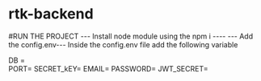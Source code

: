 # rtk-backend
#RUN THE PROJECT 
  --- Install node module using the npm i ----
  --- Add the config.env---
  Inside the config.env file add
  the following  variable

   DB =                                          
   PORT=
   SECRET_kEY=
   EMAIL=
   PASSWORD=
   JWT_SECRET=
